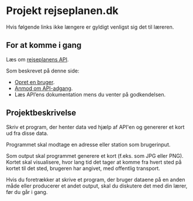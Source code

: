 # Projekt rejseplanen.dk

Hvis følgende links ikke længere er gyldigt venligst sig det til læreren.

## For at komme i gang

Læs om [rejseplanens API](https://help.rejseplanen.dk/hc/da/articles/214174465-Rejseplanens-API).    

Som beskrevet på denne side:
- [Opret en bruger](https://help.rejseplanen.dk/hc/da/categories/201728005-Labs).
- [Anmod om API-adgang](https://help.rejseplanen.dk/hc/da/requests/new).
- Læs API’ens dokumentation mens du venter på godkendelsen.


## Projektbeskrivelse

Skriv et program, der henter data ved hjælp af API'en og genererer et kort ud fra disse data.

Programmet skal modtage en adresse eller station som brugerinput.

Som output skal programmet generere et kort (f.eks. som JPG eller PNG).   
Kortet skal visualisere, hvor lang tid det tager at komme fra hvert sted på kortet til det sted, brugeren har angivet, med offentlig transport.

Hvis du foretrækker at skrive et program, der bruger dataene på en anden måde eller producerer et andet output, skal du diskutere det med din lærer, før du går i gang.